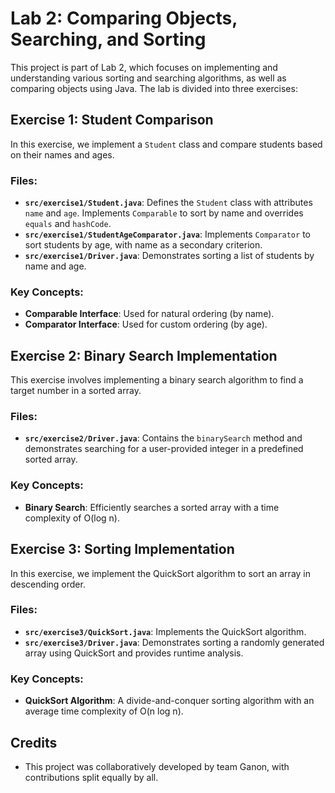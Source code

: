 # Lab 2: Comparing Objects, Searching, and Sorting

This project is part of Lab 2, which focuses on implementing and understanding various sorting and searching algorithms, as well as comparing objects using Java. The lab is divided into three exercises:

## Exercise 1: Student Comparison

In this exercise, we implement a `Student` class and compare students based on their names and ages.

### Files:
- **`src/exercise1/Student.java`**: Defines the `Student` class with attributes `name` and `age`. Implements `Comparable` to sort by name and overrides `equals` and `hashCode`.
- **`src/exercise1/StudentAgeComparator.java`**: Implements `Comparator` to sort students by age, with name as a secondary criterion.
- **`src/exercise1/Driver.java`**: Demonstrates sorting a list of students by name and age.

### Key Concepts:
- **Comparable Interface**: Used for natural ordering (by name).
- **Comparator Interface**: Used for custom ordering (by age).

## Exercise 2: Binary Search Implementation

This exercise involves implementing a binary search algorithm to find a target number in a sorted array.

### Files:
- **`src/exercise2/Driver.java`**: Contains the `binarySearch` method and demonstrates searching for a user-provided integer in a predefined sorted array.

### Key Concepts:
- **Binary Search**: Efficiently searches a sorted array with a time complexity of O(log n).

## Exercise 3: Sorting Implementation

In this exercise, we implement the QuickSort algorithm to sort an array in descending order.

### Files:
- **`src/exercise3/QuickSort.java`**: Implements the QuickSort algorithm.
- **`src/exercise3/Driver.java`**: Demonstrates sorting a randomly generated array using QuickSort and provides runtime analysis.

### Key Concepts:
- **QuickSort Algorithm**: A divide-and-conquer sorting algorithm with an average time complexity of O(n log n).

## Credits

- This project was collaboratively developed by team Ganon, with contributions split equally by all.

